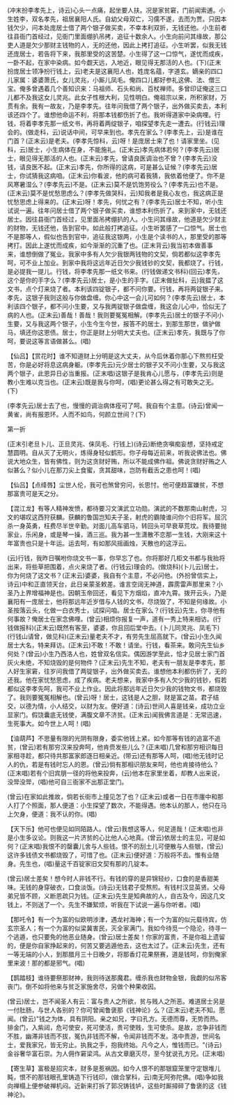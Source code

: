 <!-- { "loadSidebar": true } -->
(冲末扮李孝先上，诗云)心头一点痛，起坐要人扶。况是家贫窘，门前闻索逋。小生姓李，双名孝先，祖居襄阳人氏。自幼父母双亡，习儒不遂，去而为贾。只因本钱欠少，问本处庞居士借了两个银子做买卖，不幸本利双折，无钱还他。小生前者往县衙门首经过，见衙门里面绷扒吊拷，追征十数余人。小生向前问其缘故，那公吏人道是欠少那财主钱物的人，无的还他，因此上拷打追征。小生听罢，似我无钱还庞居士，若告将下来，我那里受的这苦楚。小生得了这一口惊气，遂忧而成疾，一卧不起，在家中染病。如今觑天远，入地近，眼见得无那活的人也。(下)(正末扮庞居士领净扮行钱上，云)老夫是这襄阳人也，姓庞名蕴，字道玄。嫡亲的四口儿家属：婆婆萧氏，女儿灵兆，小厮儿凤毛。俺四口儿都好参礼这佛、法、僧三宝。俺多曾遇着几个善知识来：马祖师、石头和尚、百杖禅师。多曾印证俺这三口儿都不及我这女儿灵兆。此女子性根大利，见性明白。俺祖宗以来，所积家财，万贯有余。我有一故友，乃是李孝先。往年问我借了两个银子，出外做买卖去，本利该还四个了。谁想他命运不利，将那本钱都伤折了也。我听得道家中染病哩。行钱，将着李孝先那一纸文书，再将着两绽银子，咱探望孝先走一遭去。(行钱云)理会的。(做走科，云)说话中间，可早来到也。孝先在家么？(李孝先上，云)是谁在门首？(正末云)是老夫。(李孝先惊科，云)呀！是庞居士来了也！请家里坐。(见科，云)居士，小生病体在身，不能施礼。(正末云)孝先病体若何？(李孝先云)居士，眼见得无那活的人也。(正末云)孝先，曾请良医调治也不曾？(李孝先云)没钱，请良医不起。(正末云)孝先，你所得的这病，可是甚么证候？(李孝先云)居士，你试猜我这病咱。(正末云)你看波，他的病可着我猜，我依着他便了。你不是风寒暑湿么？(李孝先云)不是。(正末云)莫不是饥饱劳役么？(李孝先云)也不是。(正末云)莫不是忧愁思虑么？(李孝先做哭科，云)知我者是我心友也，我这病正是忧愁思虑上得来的。(正末云)呀！孝先，何忧之有？(李孝先云)居士不知，听小生试说一遍。往年问居士借了两个银子做买卖，谁想本利伤折了。来到家中，无钱还居士。因往县衙门首经过，见里面吊拷绷扒的人。小生问其缘故，他道是欠少财主的财物，无钱还他，告到官中。如此般打拷追征。小生听罢感了一口惊气。居士也不是那等人，假似也告到官中，追征我这银两，小生是个读书的人，那里受的那等拷打。因此上遂忧而成疾，如今渐渐的沉重了也。(正末背云)我当初本做善事
来，谁想倒做了冤业。我家中多有人欠少我银两钱物的文契，倘若都似这李孝先呵，可不业上加业。到家中我将这远年近日欠少我钱钞的文契，我都烧了。行钱，是必提我一提儿。行钱，将李孝先那一纸文书来。(行钱做递文书科)(回云)孝先，这个是你的手字么？(李孝先云)居士，是小生的手字。(正末做扯科，云)我揾了这文书，点个灯来烧了者。本利该四锭银子，都不问你要。行钱，再将两锭银子来。孝先，这银子我则这般与你做盘缠。你心中这一会儿可如何？(李孝先云)居士，本利该四个银子，都不问小生要，又与我两锭银子做盘缠，我这会儿心中，恰似无了病的人也。(正末云)善哉！善哉！我则要冤冤相解。(李孝先云)居士的银子不问小生要，又与我这两个银子，小生今生今世，报答不的居士，到那生那世，做驴做马，填还你这恩债。居士，你正是财上分明大丈夫也。(正末云)孝先，我既与了你呵，要说这等言语做甚么。(唱)

【仙吕】【赏花时】谁不知道财上分明是这大丈夫，从今后休着你那心下熬煎枉受苦，你是必好将息这病身躯。(李孝先云)元少居士的银子又不问小生要，又与我这两个银子，此恩异日必当重报。(正末唱)这银子是我肯心儿愿与，(李孝先云)则是教小生难以克当也。(正末云)既是我与你呵，(唱)更论甚么得之有可敢失之无。(下)

(李孝先云)居士去了也，慢慢的调治病体痊可了呵。我自有个主意。(诗云)曾闻一黄雀，尚有报恩环。人而不如鸟，何颜立世间？(下)


第一折

(正末引老旦卜儿、正旦灵兆、俫凤毛、行钱上)(诗云)断绝贪嗔痴妄想，坚持戒定慧圆明。自从灭了无明火，炼得身轻似鹤形。你子母每近前来，听我说佛法也。佛说大地众生，皆有佛性，则为这贪财好贿，所以不能成佛作祖。佛说贪财好贿之人似甚么？似小儿在那刀尖上食蜜，贪其甜味，岂防有截舌之患也呵！(唱)

【仙吕】【点绛唇】尘世人伦，我可也煞曾穷问，长思忖。他可便趋富嫌贫，不想那富贵可是天之分。

【混江龙】有等人精神发愤，都待要习文演武立功勋。演武的不数那南山射虎，习文的堪叹这西狩获麟。获麟的鲁国岂知夫子圣，射虎的霸陵谁问你个旧将军。屈沉杀一身英勇，枉费尽半世辛勤。对面儿高车驷马，转回头可早衰草荒坟。我待要抛家业，乐闲身，或是琴一操，酒三巡。我为甚一生潇散不恋那一生钱，大刚来这十年富贵也只是十年运。运去呵，有如那风摇画烛，天散也的这浮云。

(云)行钱，我昨日嘱咐你烧文书一事，你早忘了也。你将那好几柜文书都与我抬将出来，将些草把围着，点火来烧了者。(行钱云)理会的。(做烧科)(卜儿云)居士，你为何烧了这文书？(正末云)婆婆，我自有个主意，不必问他。(外扮曾信实上，诗云)中和正直领天台，此日亲蒙圣敕差。谁言空阔无神道，霹雳雷声那里来？小圣乃上界增福神是也。因朝玉帝回还，看见下方烟焰，直冲九霄。拨开云头，乃是襄阳有一庞居士，他将那远年近岁借与人钱的文书，尽烧毁了，不知是何缘故。小圣按落云头，化做一白衣秀士，试探问咱。居士在家么？(行钱云)先生，你寻他有何事故？俺居士在家念佛哩。(曾云)相烦你报复一声，道有一秀上特来相访。(行钱做报科)(正末云)既然有客至，婆婆，你且回后堂中去。(卜儿同灵兆、凤毛下)(行钱山请曾，做见科)(正末云)量老夫不才，有劳先生屈高就下。(曾云)小生久闻居士大名，特来拜访。(正末云)不敢！不敢！请坐。行钱，看茶来。敢问先生仙乡何处？(曾云)小生乃西洛人也，姓曾双名信实。偶因游学至此，恰才见居士家门首灰火未绝，不知烧毁的是何物件？(正末云)先生不知，老夫有一朋友是李孝先，那人好生家窘，往岁问我借了两锭银子，出外做买卖去。谁想他本利都伤折了，无的还我。他在家忧愁思虑，成了疾病。老夫想来，我家中多有人欠少我的钱钞，假若都似这李孝先呵，我可不业上作业。因此将那远年近日欠少我的钱物文书，都烧毁了。我则要冤冤相解也。(曾云)呀！居士，这钱是人之胆，财是富之苗。君子结交，以德为情，小人结交，以财为友。便好道：(诗云)世间人喜是钱亲，成功立业显家门。假饶囊底无钱使，满腹文章不济贫。(正末云)闻我佛言道是：无常迅速，生死事大。如今世上人呵！(唱)

【油葫芦】不思量有限的光阴有限身，委实他钱上紧。如今那等有钱的追富不追贫，(曾云)若有那穷汉来投奔呵，他肯赍发些儿么？(正末唱)几曾和那穷相识每日家相寻趁，都只待共那富家郎逐日相亲近。(带云)还有那等人呵，(唱)他无钱时记人的仇，若是有钱时忘人的恩。(曾云)倘有那相识朋友来呵，他也肯接待他么？(正末唱)若有个旧宾朋一径的将他来投奔，(云)他本在家里坐着，却教人出来说，没斝没斝，(唱)他可自三衙家不出那正堂门。

(曾云)在家如此推故，倘若长街市上撞见怎了也？(正末云)或者一日在市廛中和那人打了个照面，那人便道：小生探望了数次，不能得遇。他本认的那人，他只在马上欠身，便道：我不认的你。(唱)

【天下乐】他可也便见如同陌路人。(曾云)我想这等人，何足道哉！(正末唱)也非是小生多议论。则我这一片济贫的心比他人心地真。(曾云)依居士的主见，可是如何？(正末唱)我恨不的罄囊儿舍与人些钱。恨不的刮土儿可便散与人些银，(曾云)这许多钱债文书都烧毁了，可惜了也。(正末云)便好道：万般将不去。惟有业随身。先生也，(唱)量这千百锭家旧文契有那的几锭本。

(曾云)居士差矣！想今时人非钱不行。有钱的穿的是异锦轻纱，口食的是香甜美味。无钱的身穿破衣，口食淡饭。(诗云)无钱君子受熬煎。有钱村汉显英贤。父母弟兄皆不顾，义断恩疏只为钱。(正末云)先生是知典故的人，自古及今，因这几文钱上，不则送了一个。先生不嫌絮烦，听我在下试说一遍与你听者。(唱)

【那吒令】有一个为富的似欧明涉津，遇龙衬海神；有一个为富的似元载待宾，仿玄宗圣人；有一个为富的似梁冀害民，灭全家满门。我如今待觅一个隐沦，待寻一个逃遁，也只要免的他恶业随身。(曾云)居士差矣！你家的富贵，不是你祖上遗留的，便是你自家挣起来的，何苦又要逃遁他去，这也太过了。(正末云)先生，还有一等无端的小人，到那腊月三十日晚夕，将那香灯花果祭赛，道是钱呵，你到俺家里来波！那的都是邪气。(唱)

【鹊踏枝】谁待要祭那财神，我则待送那魔君。缠杀我也财物金银，我觑的似吊客丧门。倒不如将他来与贫乏家施舍尽，另做个种果收因。

(曾云)居士，岂不闻圣人有云：富与贵人之所欲，贫与贱人之所恶。难道居士另是一付肚肠，与世人各别的？你可曾闻鲁褒那《钱神论》么？(正末云)老夫不知。愿闻。(曾云)"钱之为体，具有阴阳。亲之如兄，字曰孔方。无德而尊，无势而热。排金门，入紫闼，危可使安，死可使活，贵可使贱，生可使杀。是故，忿争非钱而不胜，幽滞非钱而不拔，冤仇非钱而不解，令闻非钱而不发。洛中贵游，世间名士，爱我家兄，皆无穷止。执我之手，抱我终始。凡今之人，惟钱而已。"(诗云)金谷奢华富石崇。为人佣作窘梁鸿。从古文章磨灭尽，至今犹说孔方兄。(正末唱)

【寄生草】富极是招灾本，财多是惹祸因。如今人恨不的那银窟笼里守定银堆儿盹，恨不的那钱眼孔里铸造下行钱印，(做合掌科，云)南无阿弥陀佛。(唱)争如我向禅榻上便参破禅机闷。近新来打拆了郭况铸钱垆，这些时厮撏碎了鲁褒的这《钱神沦》。

